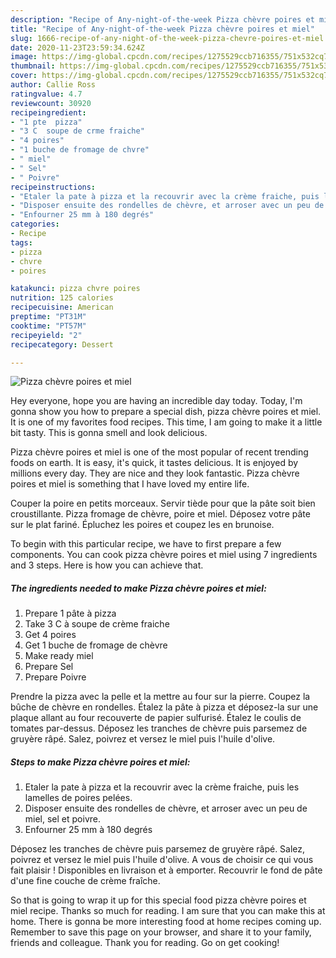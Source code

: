 ```yaml
---
description: "Recipe of Any-night-of-the-week Pizza chèvre poires et miel"
title: "Recipe of Any-night-of-the-week Pizza chèvre poires et miel"
slug: 1666-recipe-of-any-night-of-the-week-pizza-chevre-poires-et-miel
date: 2020-11-23T23:59:34.624Z
image: https://img-global.cpcdn.com/recipes/1275529ccb716355/751x532cq70/pizza-chevre-poires-et-miel-photo-principale-de-la-recette.jpg
thumbnail: https://img-global.cpcdn.com/recipes/1275529ccb716355/751x532cq70/pizza-chevre-poires-et-miel-photo-principale-de-la-recette.jpg
cover: https://img-global.cpcdn.com/recipes/1275529ccb716355/751x532cq70/pizza-chevre-poires-et-miel-photo-principale-de-la-recette.jpg
author: Callie Ross
ratingvalue: 4.7
reviewcount: 30920
recipeingredient:
- "1 pte  pizza"
- "3 C  soupe de crme fraiche"
- "4 poires"
- "1 buche de fromage de chvre"
- " miel"
- " Sel"
- " Poivre"
recipeinstructions:
- "Etaler la pate à pizza et la recouvrir avec la crème fraiche, puis les lamelles de poires pelées."
- "Disposer ensuite des rondelles de chèvre, et arroser avec un peu de miel, sel et poivre."
- "Enfourner 25 mm à 180 degrés"
categories:
- Recipe
tags:
- pizza
- chvre
- poires

katakunci: pizza chvre poires 
nutrition: 125 calories
recipecuisine: American
preptime: "PT31M"
cooktime: "PT57M"
recipeyield: "2"
recipecategory: Dessert

---
```



![Pizza chèvre poires et miel](https://img-global.cpcdn.com/recipes/1275529ccb716355/751x532cq70/pizza-chevre-poires-et-miel-photo-principale-de-la-recette.jpg)

Hey everyone, hope you are having an incredible day today. Today, I'm gonna show you how to prepare a special dish, pizza chèvre poires et miel. It is one of my favorites food recipes. This time, I am going to make it a little bit tasty. This is gonna smell and look delicious.

Pizza chèvre poires et miel is one of the most popular of recent trending foods on earth. It is easy, it's quick, it tastes delicious. It is enjoyed by millions every day. They are nice and they look fantastic. Pizza chèvre poires et miel is something that I have loved my entire life.

Couper la poire en petits morceaux. Servir tiède pour que la pâte soit bien croustillante. Pizza fromage de chèvre, poire et miel. Déposez votre pâte sur le plat fariné. Épluchez les poires et coupez les en brunoise.


To begin with this particular recipe, we have to first prepare a few components. You can cook pizza chèvre poires et miel using 7 ingredients and 3 steps. Here is how you can achieve that.

<!--inarticleads1-->

##### The ingredients needed to make Pizza chèvre poires et miel:

1. Prepare 1 pâte à pizza
1. Take 3 C à soupe de crème fraiche
1. Get 4 poires
1. Get 1 buche de fromage de chèvre
1. Make ready  miel
1. Prepare  Sel
1. Prepare  Poivre


Prendre la pizza avec la pelle et la mettre au four sur la pierre. Coupez la bûche de chèvre en rondelles. Étalez la pâte à pizza et déposez-la sur une plaque allant au four recouverte de papier sulfurisé. Étalez le coulis de tomates par-dessus. Déposez les tranches de chèvre puis parsemez de gruyère râpé. Salez, poivrez et versez le miel puis l&#39;huile d&#39;olive. 

<!--inarticleads2-->

##### Steps to make Pizza chèvre poires et miel:

1. Etaler la pate à pizza et la recouvrir avec la crème fraiche, puis les lamelles de poires pelées.
1. Disposer ensuite des rondelles de chèvre, et arroser avec un peu de miel, sel et poivre.
1. Enfourner 25 mm à 180 degrés


Déposez les tranches de chèvre puis parsemez de gruyère râpé. Salez, poivrez et versez le miel puis l&#39;huile d&#39;olive. A vous de choisir ce qui vous fait plaisir ! Disponibles en livraison et à emporter. Recouvrir le fond de pâte d&#39;une fine couche de crème fraîche. 

So that is going to wrap it up for this special food pizza chèvre poires et miel recipe. Thanks so much for reading. I am sure that you can make this at home. There is gonna be more interesting food at home recipes coming up. Remember to save this page on your browser, and share it to your family, friends and colleague. Thank you for reading. Go on get cooking!
